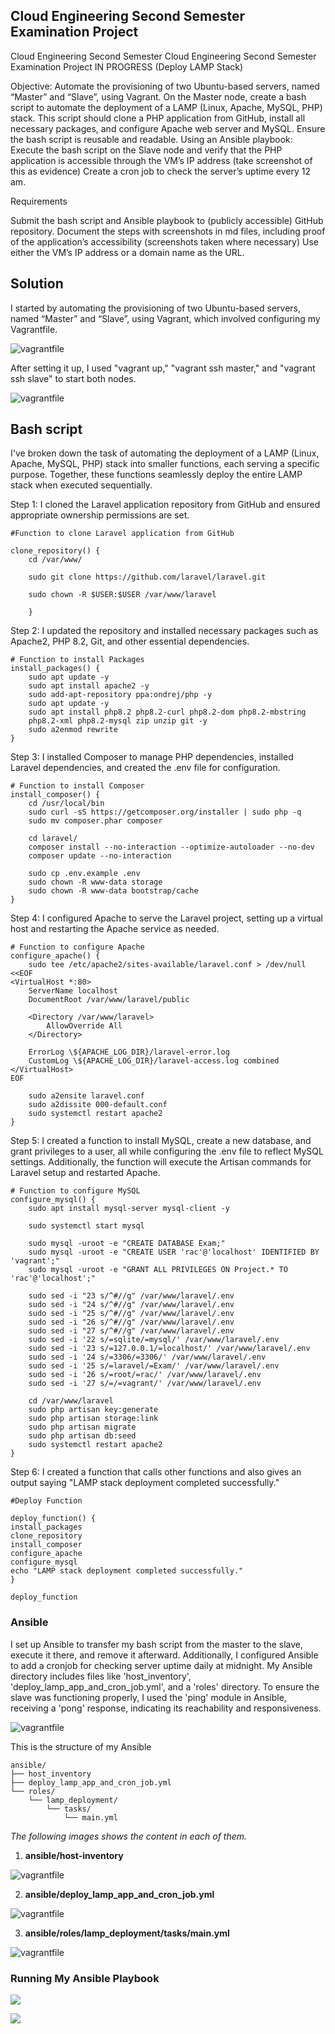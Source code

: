 ## Cloud Engineering Second Semester Examination Project

Cloud Engineering Second Semester Cloud Engineering Second Semester Examination Project IN PROGRESS (Deploy LAMP Stack)

Objective: Automate the provisioning of two Ubuntu-based servers, named “Master” and “Slave”, using Vagrant. On the Master node, create a bash script to automate the deployment of a LAMP (Linux, Apache, MySQL, PHP) stack. This script should clone a PHP application from GitHub, install all necessary packages, and configure Apache web server and MySQL. Ensure the bash script is reusable and readable. Using an Ansible playbook: Execute the bash script on the Slave node and verify that the PHP application is accessible through the VM’s IP address (take screenshot of this as evidence) Create a cron job to check the server’s uptime every 12 am.

Requirements

Submit the bash script and Ansible playbook to (publicly accessible) GitHub repository. Document the steps with screenshots in md files, including proof of the application’s accessibility (screenshots taken where necessary) Use either the VM’s IP address or a domain name as the URL.

## Solution

I started by automating the provisioning of two Ubuntu-based servers, named “Master” and “Slave”, using Vagrant, which involved configuring my Vagrantfile.

![vagrantfile](https://raw.githubusercontent.com/MiracleAguegbo/altschool-cloud-exercises/main/second-semester-project/images/vagrantfile.png)

After setting it up, I used "vagrant up," "vagrant ssh master," and "vagrant ssh slave" to start both nodes.

![vagrantfile](https://raw.githubusercontent.com/MiracleAguegbo/altschool-cloud-exercises/main/second-semester-project/images/slave%20and%20master.png)

## Bash script

I've broken down the task of automating the deployment of a LAMP (Linux, Apache, MySQL, PHP) stack into smaller functions, each serving a specific purpose. Together, these functions seamlessly deploy the entire LAMP stack when executed sequentially.

Step 1: I cloned the Laravel application repository from GitHub and ensured appropriate ownership permissions are set.

```
#Function to clone Laravel application from GitHub

clone_repository() {
    cd /var/www/

    sudo git clone https://github.com/laravel/laravel.git

    sudo chown -R $USER:$USER /var/www/laravel
    
    }
```
Step 2:  I updated the repository and installed necessary packages such as Apache2, PHP 8.2, Git, and other essential dependencies.

```
# Function to install Packages
install_packages() {
    sudo apt update -y
    sudo apt install apache2 -y
    sudo add-apt-repository ppa:ondrej/php -y
    sudo apt update -y
    sudo apt install php8.2 php8.2-curl php8.2-dom php8.2-mbstring
    php8.2-xml php8.2-mysql zip unzip git -y
    sudo a2enmod rewrite
}
```

Step 3: I installed Composer to manage PHP dependencies, installed Laravel dependencies, and created the .env file for configuration.

```
# Function to install Composer
install_composer() {
    cd /usr/local/bin
    sudo curl -sS https://getcomposer.org/installer | sudo php -q
    sudo mv composer.phar composer

    cd laravel/
    composer install --no-interaction --optimize-autoloader --no-dev
    composer update --no-interaction

    sudo cp .env.example .env
    sudo chown -R www-data storage
    sudo chown -R www-data bootstrap/cache
}
```
Step 4:  I configured Apache to serve the Laravel project, setting up a virtual host and restarting the Apache service as needed.

```
# Function to configure Apache
configure_apache() {
    sudo tee /etc/apache2/sites-available/laravel.conf > /dev/null <<EOF
<VirtualHost *:80>
    ServerName localhost
    DocumentRoot /var/www/laravel/public

    <Directory /var/www/laravel>
        AllowOverride All
    </Directory>

    ErrorLog \${APACHE_LOG_DIR}/laravel-error.log
    CustomLog \${APACHE_LOG_DIR}/laravel-access.log combined
</VirtualHost>
EOF

    sudo a2ensite laravel.conf
    sudo a2dissite 000-default.conf
    sudo systemctl restart apache2
}

```
Step 5: I created a function to install MySQL, create a new database, and grant privileges to a user, all while configuring the .env file to reflect MySQL settings. Additionally, the function will execute the Artisan commands for Laravel setup and restarted Apache.

```
# Function to configure MySQL
configure_mysql() {
    sudo apt install mysql-server mysql-client -y

    sudo systemctl start mysql

    sudo mysql -uroot -e "CREATE DATABASE Exam;"
    sudo mysql -uroot -e "CREATE USER 'rac'@'localhost' IDENTIFIED BY 'vagrant';"
    sudo mysql -uroot -e "GRANT ALL PRIVILEGES ON Project.* TO 'rac'@'localhost';"

    sudo sed -i "23 s/^#//g" /var/www/laravel/.env
    sudo sed -i "24 s/^#//g" /var/www/laravel/.env
    sudo sed -i "25 s/^#//g" /var/www/laravel/.env
    sudo sed -i "26 s/^#//g" /var/www/laravel/.env
    sudo sed -i "27 s/^#//g" /var/www/laravel/.env
    sudo sed -i '22 s/=sqlite/=mysql/' /var/www/laravel/.env
    sudo sed -i '23 s/=127.0.0.1/=localhost/' /var/www/laravel/.env
    sudo sed -i '24 s/=3306/=3306/' /var/www/laravel/.env
    sudo sed -i '25 s/=laravel/=Exam/' /var/www/laravel/.env
    sudo sed -i '26 s/=root/=rac/' /var/www/laravel/.env
    sudo sed -i '27 s/=/=vagrant/' /var/www/laravel/.env

    cd /var/www/laravel
    sudo php artisan key:generate
    sudo php artisan storage:link
    sudo php artisan migrate
    sudo php artisan db:seed
    sudo systemctl restart apache2
}
```

Step 6: I created a function that calls other functions and also gives an output saying "LAMP stack deployment completed successfully."

```
#Deploy Function

deploy_function() {
install_packages
clone_repository
install_composer
configure_apache
configure_mysql
echo "LAMP stack deployment completed successfully."
}

deploy_function
```

### Ansible

I set up Ansible to transfer my bash script from the master to the slave, execute it there, and remove it afterward. Additionally, I configured Ansible to add a cronjob for checking server uptime daily at midnight. My Ansible directory includes files like 'host_inventory', 'deploy_lamp_app_and_cron_job.yml', and a 'roles' directory. To ensure the slave was functioning properly, I used the 'ping' module in Ansible, receiving a 'pong' response, indicating its reachability and responsiveness.

![vagrantfile](images/ansible-check.png)

This is the structure of my Ansible

```
ansible/
├── host_inventory
├── deploy_lamp_app_and_cron_job.yml
└── roles/
    └── lamp_deployment/
        └── tasks/
            └── main.yml
```

*The following images shows the content in each of them.*

1. **ansible/host-inventory**

![vagrantfile](images/ansiblehost_inventory.png)

2. **ansible/deploy_lamp_app_and_cron_job.yml**

![vagrantfile](images/deploy_lamp_app_and_cron_job.png)

3. **ansible/roles/lamp_deployment/tasks/main.yml**

![vagrantfile](images/main-yml.png)

### Running My Ansible Playbook

![](images/ansible-playbook1.png)

![](images/ansible-playbook2.png)